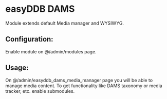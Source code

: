 easyDDB DAMS
==========

Module extends default Media manager and WYSIWYG.

## Configuration:
Enable module on @/admin/modules page.

## Usage:
On @/admin/easyddb_dams_media_manager page you will be able to manage media content.
To get functionality like DAMS taxonomy or media tracker, etc. enable submodules.
